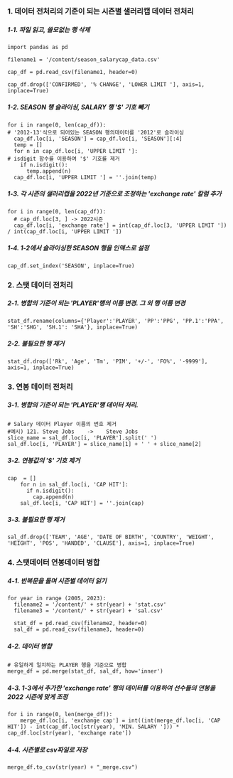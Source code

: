 ### 1. 데이터 전처리의 기준이 되는 시즌별 샐러리캡 데이터 전처리
##### 1-1. 파일 읽고, 쓸모없는 행 삭제
```python3
import pandas as pd

filename1 = '/content/season_salarycap_data.csv'

cap_df = pd.read_csv(filename1, header=0)

cap_df.drop(['CONFIRMED', '% CHANGE', 'LOWER LIMIT '], axis=1, inplace=True)
```
##### 1-2. SEASON 행 슬라이싱, SALARY 행 '$' 기호 빼기
```python3
for i in range(0, len(cap_df)):
# '2012-13'식으로 되어있는 SEASON 행의데이터를 '2012'로 슬라이싱
  cap_df.loc[i, 'SEASON'] = cap_df.loc[i, 'SEASON'][:4]  
  temp = []
  for n in cap_df.loc[i, 'UPPER LIMIT ']:
# isdigit 함수를 이용하여 '$' 기호를 제거
    if n.isdigit():
      temp.append(n)
  cap_df.loc[i, 'UPPER LIMIT '] = ''.join(temp) 
```


##### 1-3. 각 시즌의 샐러리캡을 2022년 기준으로 조정하는 'exchange rate' 칼럼 추가
```python3
for i in range(0, len(cap_df)):
  # cap_df.loc[3, ] -> 2022시즌
  cap_df.loc[i, 'exchange rate'] = int(cap_df.loc[3, 'UPPER LIMIT ']) / int(cap_df.loc[i, 'UPPER LIMIT '])
```

##### 1-4. 1-2에서 슬라이싱한 SEASON 행을 인덱스로 설정
```python3
cap_df.set_index('SEASON', inplace=True)
```

### 2. 스탯 데이터 전처리
##### 2-1. 병합의 기준이 되는 'PLAYER'행의 이름 변경. 그 외 행 이름 변경
```python3
stat_df.rename(columns={'Player':'PLAYER', 'PP':'PPG', 'PP.1':'PPA', 'SH':'SHG', 'SH.1': 'SHA'}, inplace=True)
```
##### 2-2. 불필요한 행 제거
```python3
stat_df.drop(['Rk', 'Age', 'Tm', 'PIM', '+/-', 'FO%', '-9999'], axis=1, inplace=True)
```

### 3. 연봉 데이터 전처리
##### 3-1. 병합의 기준이 되는 'PLAYER'행 데이터 처리.
```python3
# Salary 데이터 Player 이름의 번호 제거
#예시) 121. Steve Jobs    ->    Steve Jobs
slice_name = sal_df.loc[i, 'PLAYER'].split(' ')
sal_df.loc[i, 'PLAYER'] = slice_name[1] + ' ' + slice_name[2]
```
##### 3-2. 연봉값의 '$' 기호 제거
```python3
cap  = []
    for n in sal_df.loc[i, 'CAP HIT']:
      if n.isdigit():
        cap.append(n)
    sal_df.loc[i, 'CAP HIT'] = ''.join(cap)
```
##### 3-3. 불필요한 행 제거
```python3
sal_df.drop(['TEAM', 'AGE', 'DATE OF BIRTH', 'COUNTRY', 'WEIGHT', 'HEIGHT', 'POS', 'HANDED', 'CLAUSE'], axis=1, inplace=True)
```

### 4. 스탯데이터 연봉데이터 병합
##### 4-1. 반복문을 돌며 시즌별 데이터 읽기
```python3
for year in range (2005, 2023):
  filename2 = '/content/' + str(year) + 'stat.csv'
  filename3 = '/content/' + str(year) + 'sal.csv'

  stat_df = pd.read_csv(filename2, header=0)
  sal_df = pd.read_csv(filename3, header=0)
```
##### 4-2. 데이터 병합
```python3
# 유일하게 일치하는 PLAYER 행을 기준으로 병합
merge_df = pd.merge(stat_df, sal_df, how='inner')  
```
##### 4-3. 1-3에서 추가한 'exchange rate' 행의 데이터를 이용하여 선수들의 연봉을 2022 시즌에 맞게 조정
```python3
for i in range(0, len(merge_df)):
    merge_df.loc[i, 'exchange cap'] = int((int(merge_df.loc[i, 'CAP HIT']) - int(cap_df.loc[str(year), 'MIN. SALARY '])) * cap_df.loc[str(year), 'exchange rate'])
```
##### 4-4. 시즌별로 csv파일로 저장
```python3
merge_df.to_csv(str(year) + "_merge.csv")
```
